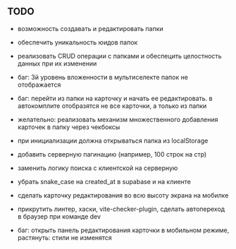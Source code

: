 ## TODO

- возможность создавать и редактировать папки
- обеспечить уникальность юидов папок
- реализовать CRUD операции с папками и обеспецить целостность данных при их изменении
- баг: 3й уровень вложенности в мультиселекте папок не отображается
- баг: перейти из папки на карточку и начать ее редактировать. в автокомплите отобразятся не все карточки, а только из папки
- желательно: реализовать механизм множественного добавления карточек в папку через чекбоксы
- при инициализации должна открываться папка из localStorage

- добавить серверную пагинацию (например, 100 строк на стр)
- заменить логику поиска с клиентской на серверную
- убрать snake_case на created_at в supabase и на клиенте
- сделать карточку редактирования во всю высоту экрана на мобилке
- прикрутить линтер, хаски, vite-checker-plugin, сделать автопереход в браузер при команде dev
- баг: открыть панель редактирования карточки в мобильном режиме, растянуть: стили не изменятся
